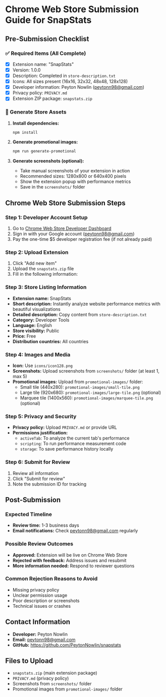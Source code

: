 # Chrome Web Store Submission Guide for SnapStats

## Pre-Submission Checklist

### ✅ Required Items (All Complete)
- [x] Extension name: "SnapStats"
- [x] Version: 1.0.0
- [x] Description: Completed in `store-description.txt`
- [x] Icons: All sizes present (16x16, 32x32, 48x48, 128x128)
- [x] Developer information: Peyton Nowlin (peytonn98@gmail.com)
- [x] Privacy policy: `PRIVACY.md`
- [x] Extension ZIP package: `snapstats.zip`

### 🔄 Generate Store Assets
1. **Install dependencies:**
   ```bash
   npm install
   ```

2. **Generate promotional images:**
   ```bash
   npm run generate-promotional
   ```

3. **Generate screenshots (optional):**
   - Take manual screenshots of your extension in action
   - Recommended sizes: 1280x800 or 640x400 pixels
   - Show the extension popup with performance metrics
   - Save in the `screenshots/` folder

## Chrome Web Store Submission Steps

### Step 1: Developer Account Setup
1. Go to [Chrome Web Store Developer Dashboard](https://chrome.google.com/webstore/devconsole/)
2. Sign in with your Google account (peytonn98@gmail.com)
3. Pay the one-time $5 developer registration fee (if not already paid)

### Step 2: Upload Extension
1. Click "Add new item"
2. Upload the `snapstats.zip` file
3. Fill in the following information:

### Step 3: Store Listing Information
- **Extension name:** SnapStats
- **Short description:** Instantly analyze website performance metrics with beautiful visualizations
- **Detailed description:** Copy content from `store-description.txt`
- **Category:** Developer Tools
- **Language:** English
- **Store visibility:** Public
- **Price:** Free
- **Distribution countries:** All countries

### Step 4: Images and Media
- **Icon:** Use `icons/icon128.png`
- **Screenshots:** Upload screenshots from `screenshots/` folder (at least 1, max 5)
- **Promotional images:** Upload from `promotional-images/` folder:
  - Small tile (440x280): `promotional-images/small-tile.png`
  - Large tile (920x680): `promotional-images/large-tile.png` (optional)
  - Marquee tile (1400x560): `promotional-images/marquee-tile.png` (optional)

### Step 5: Privacy and Security
- **Privacy policy:** Upload `PRIVACY.md` or provide URL
- **Permissions justification:** 
  - `activeTab`: To analyze the current tab's performance
  - `scripting`: To run performance measurement code
  - `storage`: To save performance history locally

### Step 6: Submit for Review
1. Review all information
2. Click "Submit for review"
3. Note the submission ID for tracking

## Post-Submission

### Expected Timeline
- **Review time:** 1-3 business days
- **Email notifications:** Check peytonn98@gmail.com regularly

### Possible Review Outcomes
- **Approved:** Extension will be live on Chrome Web Store
- **Rejected with feedback:** Address issues and resubmit
- **More information needed:** Respond to reviewer questions

### Common Rejection Reasons to Avoid
- Missing privacy policy
- Unclear permission usage
- Poor description or screenshots
- Technical issues or crashes

## Contact Information
- **Developer:** Peyton Nowlin
- **Email:** peytonn98@gmail.com
- **GitHub:** https://github.com/PeytonNowlin/snapstats

## Files to Upload
- `snapstats.zip` (main extension package)
- `PRIVACY.md` (privacy policy)
- Screenshots from `screenshots/` folder
- Promotional images from `promotional-images/` folder 